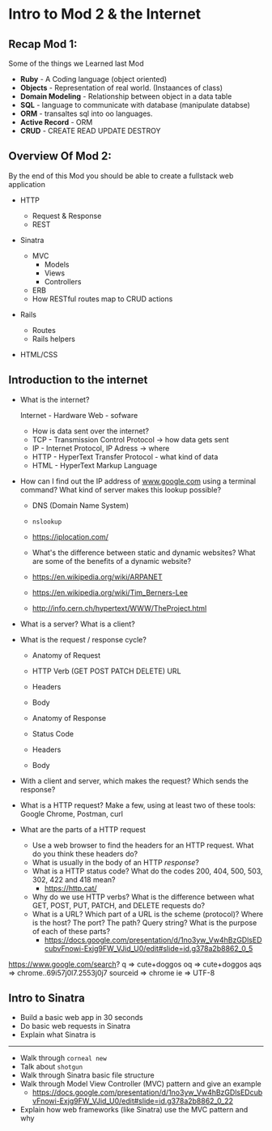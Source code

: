 # Intro to Mod 2 & the Internet


## Recap Mod 1:
Some of the things we Learned last Mod
* **Ruby** - A Coding language (object oriented)
* **Objects** -  Representation of real world. (Instaances of class) 
* **Domain Modeling** - Relationship between object in a data table
* **SQL** - language to communicate with database (manipulate databse)
* **ORM** - transaltes sql into oo languages.
* **Active Record** - ORM
* **CRUD** - CREATE READ UPDATE DESTROY




## Overview Of Mod 2:
By the end of this Mod you should be able to create a fullstack web application
* HTTP 
  * Request & Response
  * REST 

* Sinatra
  * MVC
    - Models
    - Views
    - Controllers
  * ERB
  * How RESTful routes map to CRUD actions

* Rails
  * Routes 
  * Rails helpers

* HTML/CSS



## Introduction to the internet

* What is the internet?

  Internet - Hardware 
  Web - sofware


  * How is data sent over the internet?
  * TCP - Transmission Control Protocol -> how data gets sent
  * IP - Internet Protocol, IP Adress -> where
  * HTTP - HyperText Transfer Protocol - what kind of data
  * HTML - HyperText Markup Language

* How can I find out the IP address of www.google.com using a terminal command? What kind of server makes this lookup possible?
  * DNS (Domain Name System)
  * `nslookup`
  * https://iplocation.com/

  * What's the difference between static and dynamic websites? What are some of the benefits of a dynamic website?

  * https://en.wikipedia.org/wiki/ARPANET
  * https://en.wikipedia.org/wiki/Tim_Berners-Lee
  * http://info.cern.ch/hypertext/WWW/TheProject.html


* What is a server? What is a client?

* What is the request / response cycle?
  - Anatomy of Request
   - HTTP Verb (GET POST PATCH DELETE)  URL 
   - Headers 
   - Body

  - Anatomy of Response
   - Status Code
   - Headers 
   - Body
  

* With a client and server, which makes the request? Which sends the response?

* What is a HTTP request? Make a few, using at least two of these tools: Google Chrome, Postman, curl

* What are the parts of a HTTP request
  * Use a web browser to find the headers for an HTTP request. What do you think these headers do?
  * What is usually in the body of an HTTP _response_?
  * What is a HTTP status code? What do the codes 200, 404, 500, 503, 302, 422 and 418 mean?
    * https://http.cat/
  * Why do we use HTTP verbs? What is the difference between what GET, POST, PUT, PATCH, and DELETE requests do?
  * What is a URL? Which part of a URL is the scheme (protocol)? Where is the host? The port? The path? Query string?  What is the purpose of each of these parts? 
    * https://docs.google.com/presentation/d/1no3yw_Vw4hBzGDlsEDcubvFnowi-Exjg9FW_VJid_U0/edit#slide=id.g378a2b8862_0_5


https://www.google.com/search?
q => cute+doggos
oq => cute+doggos
aqs => chrome..69i57j0l7.2553j0j7
sourceid => chrome
ie => UTF-8


## Intro to Sinatra
* Build a basic web app in 30 seconds
* Do basic web requests in Sinatra
* Explain what Sinatra is


--------------------------------------------------------------------

* Walk through `corneal new`
* Talk about `shotgun`
* Walk through Sinatra basic file structure
* Walk through Model View Controller \(MVC\) pattern and give an example
  * https://docs.google.com/presentation/d/1no3yw_Vw4hBzGDlsEDcubvFnowi-Exjg9FW_VJid_U0/edit#slide=id.g378a2b8862_0_22
* Explain how web frameworks \(like Sinatra\) use the MVC pattern and why
